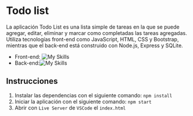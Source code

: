 # Todo list

La aplicación Todo List es una lista simple de tareas en la que se puede agregar, editar, eliminar y marcar como completadas las tareas agregadas. Utiliza tecnologías front-end como JavaScript, HTML, CSS y Bootstrap, mientras que el back-end está construido con Node.js, Express y SQLite.

- Front-end: ![My Skills](https://skillicons.dev/icons?i=js,html,css,bootstrap)
- Back-end:![My Skills](https://skillicons.dev/icons?i=nodejs,express,sqlite)

## Instrucciones

1. Instalar las dependencias con el siguiente comando: `npm install`
2. Iniciar la aplicación con el siguiente comando: `npm start`
3. Abrir con `Live Server` de `VSCode` el `index.html`
